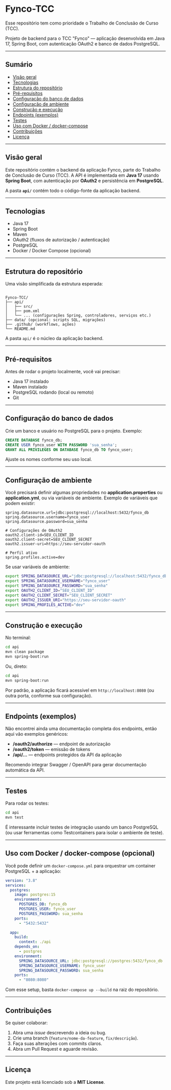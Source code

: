 # Fynco-TCC
Esse repositório tem como prioridade o Trabalho de Conclusão de Curso (TCC).

Projeto de backend para o TCC "Fynco" — aplicação desenvolvida em Java 17, Spring Boot, com autenticação OAuth2 e banco de dados PostgreSQL.

---

## Sumário

- [Visão geral](#visão-geral)  
- [Tecnologias](#tecnologias)  
- [Estrutura do repositório](#estrutura-do-repositório)  
- [Pré-requisitos](#pré-requisitos)  
- [Configuração do banco de dados](#configuração-do-banco-de-dados)  
- [Configuração de ambiente](#configuração-de-ambiente)  
- [Construção e execução](#construção-e-execução)  
- [Endpoints (exemplos)](#endpoints-exemplos)  
- [Testes](#testes)  
- [Uso com Docker / docker-compose](#uso-com-docker--docker-compose)  
- [Contribuições](#contribuições)  
- [Licença](#licença)  

---

## Visão geral

Este repositório contém o backend da aplicação Fynco, parte do Trabalho de Conclusão de Curso (TCC). A API é implementada em **Java 17** usando **Spring Boot**, com autenticação por **OAuth2** e persistência em **PostgreSQL**.  

A pasta **`api/`** contém todo o código-fonte da aplicação backend.

---

## Tecnologias

- Java 17  
- Spring Boot  
- Maven  
- OAuth2 (fluxos de autorização / autenticação)  
- PostgreSQL  
- Docker / Docker Compose (opcional)  

---

## Estrutura do repositório

Uma visão simplificada da estrutura esperada:

```

Fynco-TCC/
├── api/
│   ├── src/
│   ├── pom.xml
│   └── ... (configurações Spring, controladores, serviços etc.)
├── data/ (opcional: scripts SQL, migrações)
├── .github/ (workflows, ações)
└── README.md

````

A pasta `api/` é o núcleo da aplicação backend.

---

## Pré-requisitos

Antes de rodar o projeto localmente, você vai precisar:

- Java 17 instalado  
- Maven instalado  
- PostgreSQL rodando (local ou remoto)  
- Git  

---

## Configuração do banco de dados

Crie um banco e usuário no PostgreSQL para o projeto. Exemplo:

```sql
CREATE DATABASE fynco_db;
CREATE USER fynco_user WITH PASSWORD 'sua_senha';
GRANT ALL PRIVILEGES ON DATABASE fynco_db TO fynco_user;
````

Ajuste os nomes conforme seu uso local.

---

## Configuração de ambiente

Você precisará definir algumas propriedades no **application.properties** ou **application.yml**, ou via variáveis de ambiente. Exemplo de variáveis que podem existir:

```properties
spring.datasource.url=jdbc:postgresql://localhost:5432/fynco_db
spring.datasource.username=fynco_user
spring.datasource.password=sua_senha

# Configurações de OAuth2
oauth2.client-id=SEU_CLIENT_ID
oauth2.client-secret=SEU_CLIENT_SECRET
oauth2.issuer-uri=https://seu-servidor-oauth

# Perfil ativo
spring.profiles.active=dev
```

Se usar variáveis de ambiente:

```bash
export SPRING_DATASOURCE_URL="jdbc:postgresql://localhost:5432/fynco_db"
export SPRING_DATASOURCE_USERNAME="fynco_user"
export SPRING_DATASOURCE_PASSWORD="sua_senha"
export OAUTH2_CLIENT_ID="SEU_CLIENT_ID"
export OAUTH2_CLIENT_SECRET="SEU_CLIENT_SECRET"
export OAUTH2_ISSUER_URI="https://seu-servidor-oauth"
export SPRING_PROFILES_ACTIVE="dev"
```

---

## Construção e execução

No terminal:

```bash
cd api
mvn clean package
mvn spring-boot:run
```

Ou, direto:

```bash
cd api
mvn spring-boot:run
```

Por padrão, a aplicação ficará acessível em `http://localhost:8080` (ou outra porta, conforme sua configuração).

---

## Endpoints (exemplos)

Não encontrei ainda uma documentação completa dos endpoints, então aqui vão exemplos genéricos:

* **/oauth2/authorize** — endpoint de autorização
* **/oauth2/token** — emissão de tokens
* **/api/...** — endpoints protegidos da API da aplicação

Recomendo integrar Swagger / OpenAPI para gerar documentação automática da API.

---

## Testes

Para rodar os testes:

```bash
cd api
mvn test
```

É interessante incluir testes de integração usando um banco PostgreSQL (ou usar ferramentas como Testcontainers para isolar o ambiente de teste).

---

## Uso com Docker / docker-compose (opcional)

Você pode definir um `docker-compose.yml` para orquestrar um container PostgreSQL + a aplicação:

```yaml
version: "3.8"
services:
  postgres:
    image: postgres:15
    environment:
      POSTGRES_DB: fynco_db
      POSTGRES_USER: fynco_user
      POSTGRES_PASSWORD: sua_senha
    ports:
      - "5432:5432"

  app:
    build:
      context: ./api
    depends_on:
      - postgres
    environment:
      SPRING_DATASOURCE_URL: jdbc:postgresql://postgres:5432/fynco_db
      SPRING_DATASOURCE_USERNAME: fynco_user
      SPRING_DATASOURCE_PASSWORD: sua_senha
    ports:
      - "8080:8080"
```

Com esse setup, basta `docker-compose up --build` na raiz do repositório.

---

## Contribuições

Se quiser colaborar:

1. Abra uma *issue* descrevendo a ideia ou bug.
2. Crie uma branch (`feature/nome-da-feature`, `fix/descrição`).
3. Faça suas alterações com commits claros.
4. Abra um Pull Request e aguarde revisão.

---

## Licença

Este projeto está licenciado sob a **MIT License**.
